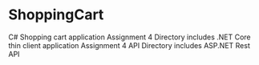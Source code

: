 # ShoppingCart
C# Shopping cart application
Assignment 4 Directory includes .NET Core thin client application
Assignment 4 API Directory includes ASP.NET Rest API 

